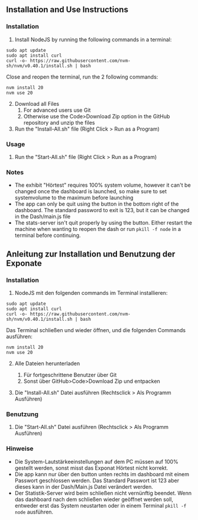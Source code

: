 ## Installation and Use Instructions
### Installation
1. Install NodeJS by running the following commands in a terminal:
```
sudo apt update
sudo apt install curl
curl -o- https://raw.githubusercontent.com/nvm-sh/nvm/v0.40.1/install.sh | bash
```
Close and reopen the terminal, run the 2 following commands:
```
nvm install 20
nvm use 20
```
2. Download all Files
   1. For advanced users use Git
   2. Otherwise use the Code>Download Zip option in the GitHub repository and unzip the files
3. Run the "Install-All.sh" file (Right Click > Run as a Program)
### Usage
1. Run the "Start-All.sh" file (Right Click > Run as a Program)
### Notes
- The exhibit "Hörtest" requires 100% system volume, however it can't be changed once the dashboard is launched, so make sure to set systemvolume to the maximum before launching
- The app can only be quit using the button in the bottom right of the dashboard. The standard password to exit is 123, but it can be changed in the Dash/main.js file
- The stats-server isn't quit properly by using the button. Either restart the machine when wanting to reopen the dash or run `pkill -f node` in a terminal before continuing.

## Anleitung zur Installation und Benutzung der Exponate

### Installation
1. NodeJS mit den folgenden commands im Terminal installieren:
```
sudo apt update
sudo apt install curl
curl -o- https://raw.githubusercontent.com/nvm-sh/nvm/v0.40.1/install.sh | bash
```
Das Terminal schließen und wieder öffnen, und die folgenden Commands ausführen:
```
nvm install 20
nvm use 20
```
2. Alle Dateien herunterladen
    1. Für fortgeschrittene Benutzer über Git
    2. Sonst über GitHub>Code>Download Zip und entpacken

3. Die "Install-All.sh" Datei ausführen (Rechtsclick > Als Programm Ausführen)
### Benutzung
1. Die "Start-All.sh" Datei ausführen (Rechtsclick > Als Programm Ausführen)
### Hinweise
- Die System-Lautstärkeeinstellungen auf dem PC müssen auf 100% gestellt werden, sonst misst das Exponat Hörtest nicht korrekt.
- Die app kann nur über den button unten rechts im dashboard mit einem Passwort geschlossen werden. Das Standard Passwort ist 123 aber dieses kann in der Dash/Main.js Datei verändert werden.
- Der Statistik-Server wird beim schließen nicht vernünftig beendet. Wenn das dashboard nach dem schließen wieder geöffnet werden soll, entweder erst das System neustarten oder in einem Terminal `pkill -f node` ausführen.
